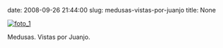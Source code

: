 date: 2008-09-26 21:44:00
slug: medusas-vistas-por-juanjo
title: None

[![foto_1][1]][1]

Medusas. Vistas por Juanjo.

[1]: file:///Users/jjdenis/jjdenis.github.com/static/2008-09-26-medusas-vistas-por-juanjo_foto1.png
